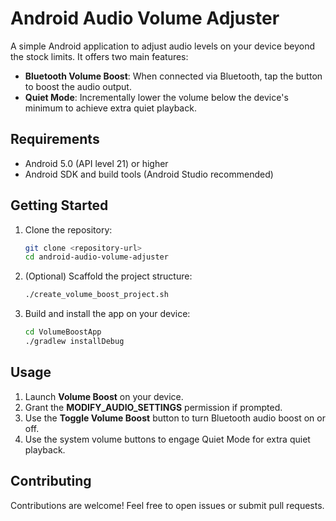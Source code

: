 # Android Audio Volume Adjuster

A simple Android application to adjust audio levels on your device beyond the stock limits. It offers two main features:

- **Bluetooth Volume Boost**: When connected via Bluetooth, tap the button to boost the audio output.
- **Quiet Mode**: Incrementally lower the volume below the device's minimum to achieve extra quiet playback.

## Requirements

- Android 5.0 (API level 21) or higher
- Android SDK and build tools (Android Studio recommended)

## Getting Started

1. Clone the repository:
   ```bash
   git clone <repository-url>
   cd android-audio-volume-adjuster
   ```
2. (Optional) Scaffold the project structure:
   ```bash
   ./create_volume_boost_project.sh
   ```
3. Build and install the app on your device:
   ```bash
   cd VolumeBoostApp
   ./gradlew installDebug
   ```

## Usage

1. Launch **Volume Boost** on your device.
2. Grant the **MODIFY_AUDIO_SETTINGS** permission if prompted.
3. Use the **Toggle Volume Boost** button to turn Bluetooth audio boost on or off.
4. Use the system volume buttons to engage Quiet Mode for extra quiet playback.

## Contributing

Contributions are welcome! Feel free to open issues or submit pull requests.